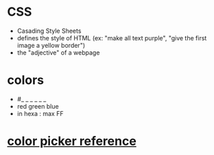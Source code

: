 # CSS 
- Casading Style Sheets 
- defines the style of HTML (ex: "make all text purple", "give the first image a yellow border") 
- the "adjective" of a webpage

# colors
- #_ _  _ _  _ _
-  red green blue
- in hexa : max FF
# [color picker reference](https://htmlcolorcodes.com/color-picker/)